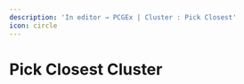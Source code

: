 ```yaml
---
description: 'In editor → PCGEx | Cluster : Pick Closest'
icon: circle
---
```


# Pick Closest Cluster

